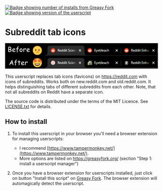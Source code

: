[![Badge showing number of installs from Greasy Fork][GreasyForkInstallsBadge]][greasyfork]
[![Badge showing version of the userscript][GreasyForkVersionBadge]][greasyfork]

# Subreddit tab icons

[![Demonstration of the userscript "Subreddit tab icons" on subreddits r/science, r/Eyebleach, and r/Enhancement](images/before-after.png)](https://github.com/rybak/subreddit-tab-icons/raw/main/subreddit-tab-icons.user.js)

This userscript replaces tab icons (favicons) on <https://reddit.com> with icons
of subreddits. Works both on new.reddit.com and old.reddit.com. It helps
distinguishing tabs of different subreddits from each other. Note, that not all
subreddits on Reddit have a separate icon.

The source code is distributed under the terms of the MIT Licence.  See
[LICENSE.txt](LICENSE.txt) for details.

## How to install

1. To install this userscript in your browser you'll need a browser extension
   for managing userscripts:

   - I recommend [https://www.tampermonkey.net/](https://www.tampermonkey.net/).
   - More options are listed on <https://greasyfork.org/> (section "Step 1:
     install a userscript manager")

2. Once you have a browser extension for userscripts installed, just click on
   button "Install this script" on [Greasy Fork][greasyfork].  The browser
   extension will automagically detect the userscript.

[greasyfork]: https://greasyfork.org/en/scripts/460086-subreddit-tab-icons "Install via Greasy Fork"
[GreasyForkInstallsBadge]: https://img.shields.io/badge/dynamic/json?style=flat&color=670000&label=Greasy%20Fork&query=total_installs&suffix=%20installs&url=https%3A%2F%2Fgreasyfork.org%2Fscripts%2F460086.json
[GreasyForkVersionBadge]: https://img.shields.io/badge/dynamic/json?style=flat&color=670000&label=Version&query=version&url=https%3A%2F%2Fgreasyfork.org%2Fscripts%2F460086.json
